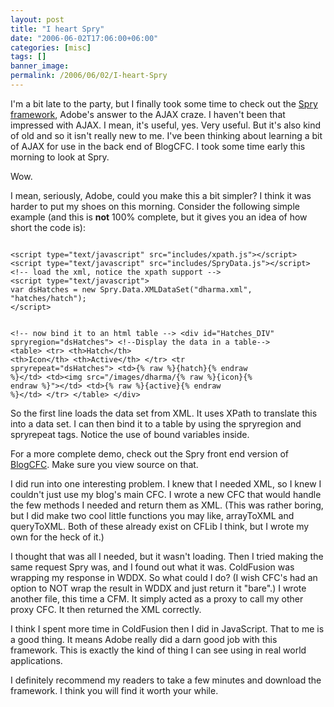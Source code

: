 ```yaml
---
layout: post
title: "I heart Spry"
date: "2006-06-02T17:06:00+06:00"
categories: [misc]
tags: []
banner_image: 
permalink: /2006/06/02/I-heart-Spry
---
```


I'm a bit late to the party, but I finally took some time to check out the <a href="http://labs.adobe.com/technologies/spry/">Spry framework</a>, Adobe's answer to the AJAX craze. I haven't been that impressed with AJAX. I mean, it's useful, yes. Very useful. But it's also kind of old and so it isn't really new to me. I've been thinking about learning a bit of AJAX for use in the back end of BlogCFC. I took some time early this morning to look at Spry.

Wow.

I mean, seriously, Adobe, could you make this a bit simpler? I think it was harder to put my shoes on this morning. Consider the following simple example (and this is <b>not</b> 100% complete, but it gives you an idea of how short the code is):

<code>
&lt;script type="text/javascript" src="includes/xpath.js"&gt;&lt;/script&gt;
&lt;script type="text/javascript" src="includes/SpryData.js"&gt;&lt;/script&gt;
&lt;!-- load the xml, notice the xpath support --&gt;
&lt;script type="text/javascript"&gt;
var dsHatches = new Spry.Data.XMLDataSet("dharma.xml", "hatches/hatch");
&lt;/script&gt;

&lt;!-- now bind it to an html table --&gt;
&lt;div id="Hatches_DIV" spryregion="dsHatches"&gt;
&lt;!--Display the data in a table--&gt;
&lt;table&gt;
&lt;tr&gt;
&lt;th&gt;Hatch&lt;/th&gt;
&lt;th&gt;Icon&lt;/th&gt;
&lt;th&gt;Active&lt;/th&gt;
&lt;/tr&gt;
&lt;tr spryrepeat="dsHatches"&gt;
&lt;td&gt;{% raw %}{hatch}{% endraw %}&lt;/td&gt;
&lt;td&gt;&lt;img src="/images/dharma/{% raw %}{icon}{% endraw %}"&gt;&lt;/td&gt;
&lt;td&gt;{% raw %}{active}{% endraw %}&lt;/td&gt;
&lt;/tr&gt;
&lt;/table&gt;
&lt;/div&gt;
</code>

So the first line loads the data set from XML. It uses XPath to translate this into a data set. I can then bind it to a table by using the spryregion and spryrepeat tags. Notice the use of bound variables inside. 

For a more complete demo, check out the Spry front end version of <a href="http://ray.camdenfamily.com/demos/spry/blog.cfm">BlogCFC</a>. Make sure you view source on that.

I did run into one interesting problem. I knew that I needed XML, so I knew I couldn't just use my blog's main CFC. I wrote a new CFC that would handle the few methods I needed and return them as XML. (This was rather boring, but I did make two cool little functions you may like, arrayToXML and queryToXML. Both of these already exist on CFLib I think, but I wrote my own for the heck of it.) 

I thought that was all I needed, but it wasn't loading. Then I tried making the same request Spry was, and I found out what it was. ColdFusion was wrapping my response in WDDX. So what could I do? (I wish CFC's had an option to NOT wrap the result in WDDX and just return it "bare".) I wrote another file, this time a CFM. It simply acted as a proxy to call my other proxy CFC. It then returned the XML correctly. 

I think I spent more time in ColdFusion then I did in JavaScript. That to me is a good thing. It means Adobe really did a darn good job with this framework. This is exactly the kind of thing I can see using in real world applications. 

I definitely recommend my readers to take a few minutes and download the framework. I think you will find it worth your while.